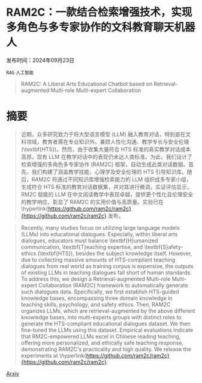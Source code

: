 # RAM2C：一款结合检索增强技术，实现多角色与多专家协作的文科教育聊天机器人

发布时间：2024年09月23日

`RAG` `人工智能`

> RAM2C: A Liberal Arts Educational Chatbot based on Retrieval-augmented Multi-role Multi-expert Collaboration

# 摘要

> 近期，众多研究致力于将大型语言模型 (LLM) 融入教育对话，特别是在文科领域，教育者需在专业知识外，兼顾人性化沟通、教学专长与安全伦理 (\textbf{HTS})。然而，由于收集大量符合 HTS 标准的真实教学对话成本高昂，现有 LLM 在教学对话中的表现仍未达人类标准。为此，我们设计了检索增强的多角色多专家协作 (RAM2C) 框架，自动生成此类对话数据。首先，我们构建了涵盖教学技能、心理学及安全伦理的 HTS 引导知识库。随后，RAM2C 将通过不同知识库增强检索能力的 LLM 组织成多专家小组，生成符合 HTS 标准的教育对话数据集，并对其进行微调。实证评估显示，RM2C 赋能的 LLM 在中文阅读教学中表现卓越，提供更个性化且伦理安全的教学响应，彰显了 RAM2C 的实用价值与高质量。实验已在 \hyperlink{https://github.com/ram2c/ram2c}{https://github.com/ram2c/ram2c} 发布。

> Recently, many studies focus on utilizing large language models (LLMs) into educational dialogues. Especially, within liberal arts dialogues, educators must balance \textbf{H}umanized communication, \textbf{T}eaching expertise, and \textbf{S}afety-ethics (\textbf{HTS}), besides the subject knowledge itself. However, due to collecting massive amounts of HTS-compliant teaching dialogues from real world as training corpus is expensive, the outputs of existing LLMs in teaching dialogues fall short of human standards. To address this, we design a Retrieval-augmented Multi-role Multi-expert Collaboration (RAM2C) framework to automatically generate such dialogues data. Specifically, we first establish HTS-guided knowledge bases, encompassing three domain knowledge in teaching skills, psychology, and safety ethics. Then, RAM2C organizes LLMs, which are retrieval-augmented by the above different knowledge bases, into multi-experts groups with distinct roles to generate the HTS-compliant educational dialogues dataset. We then fine-tuned the LLMs using this dataset. Empirical evaluations indicate that RM2C-empowered LLMs excel in Chinese reading teaching, offering more personalized, and ethically safe teaching response, demonstrating RAM2C's practicality and high quality. We release the experiments at \hyperlink{https://github.com/ram2c/ram2c}{https://github.com/ram2c/ram2c}.

[Arxiv](https://arxiv.org/abs/2409.15461)